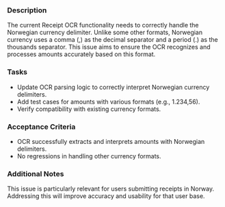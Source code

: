 ### Description
The current Receipt OCR functionality needs to correctly handle the Norwegian currency delimiter. Unlike some other formats, Norwegian currency uses a comma (,) as the decimal separator and a period (.) as the thousands separator. This issue aims to ensure the OCR recognizes and processes amounts accurately based on this format.

### Tasks
- Update OCR parsing logic to correctly interpret Norwegian currency delimiters.
- Add test cases for amounts with various formats (e.g., 1.234,56).
- Verify compatibility with existing currency formats.

### Acceptance Criteria
- OCR successfully extracts and interprets amounts with Norwegian delimiters.
- No regressions in handling other currency formats.

### Additional Notes
This issue is particularly relevant for users submitting receipts in Norway. Addressing this will improve accuracy and usability for that user base.
